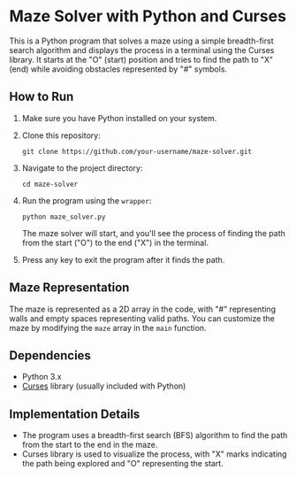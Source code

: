 # Maze Solver with Python and Curses

This is a Python program that solves a maze using a simple breadth-first search algorithm and displays the process in a terminal using the Curses library. It starts at the "O" (start) position and tries to find the path to "X" (end) while avoiding obstacles represented by "#" symbols.

## How to Run

1. Make sure you have Python installed on your system.

2. Clone this repository:

   ```
   git clone https://github.com/your-username/maze-solver.git
   ```

3. Navigate to the project directory:

   ```
   cd maze-solver
   ```

4. Run the program using the `wrapper`:

   ```
   python maze_solver.py
   ```

   The maze solver will start, and you'll see the process of finding the path from the start ("O") to the end ("X") in the terminal.

5. Press any key to exit the program after it finds the path.

## Maze Representation

The maze is represented as a 2D array in the code, with "#" representing walls and empty spaces representing valid paths. You can customize the maze by modifying the `maze` array in the `main` function.

## Dependencies

- Python 3.x
- [Curses](https://docs.python.org/3/library/curses.html) library (usually included with Python)

## Implementation Details

- The program uses a breadth-first search (BFS) algorithm to find the path from the start to the end in the maze.
- Curses library is used to visualize the process, with "X" marks indicating the path being explored and "O" representing the start.
